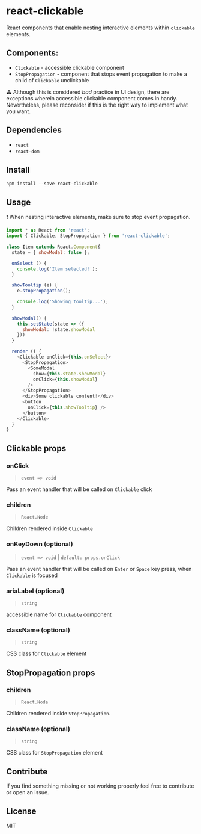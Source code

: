 # react-clickable

React components that enable nesting interactive elements within `clickable`
elements.

## Components:

* `Clickable` - accessible clickable component
* `StopPropagation` - component that stops event propagation to make a child of
  `Clickable` unclickable

:warning: Although this is considered _bad_ practice in UI design, there are
exceptions wherein accessible clickable component comes in handy. Nevertheless,
please reconsider if this is the right way to implement what you want.

## Dependencies

* `react`
* `react-dom`

## Install

```
npm install --save react-clickable
```

## Usage

:heavy_exclamation_mark: When nesting interactive elements, make sure to stop
event propagation.

```javascript
import * as React from 'react';
import { Clickable, StopPropagation } from 'react-clickable';

class Item extends React.Component{
  state = { showModal: false };

  onSelect () {
    console.log('Item selected!');
  }

  showTooltip (e) {
    e.stopPropagation();

    console.log('Showing tooltip...');
  }

  showModal() {
    this.setState(state => ({
      showModal: !state.showModal
    }))
  }

  render () {
    <Clickable onClick={this.onSelect}>
      <StopPropagation>
        <SomeModal
          show={this.state.showModal}
          onClick={this.showModal}
        />
      </StopPropagation>
      <div>Some clickable content!</div>
      <button
        onClick={this.showTooltip} />
      </button>
    </Clickable>
  }
}
```

## Clickable props

### onClick

> `event => void`

Pass an event handler that will be called on `Clickable` click

### children

> `React.Node`

Children rendered inside `Clickable`

### onKeyDown (optional)

> `event => void` | `default: props.onClick`

Pass an event handler that will be called on `Enter` or `Space` key press, when
`Clickable` is focused

### ariaLabel (optional)

> `string`

accessible name for `Clickable` component

### className (optional)

> `string`

CSS class for `Clickable` element

## StopPropagation props

### children

> `React.Node`

Children rendered inside `StopPropagation`.

### className (optional)

> `string`

CSS class for `StopPropagation` element

## Contribute

If you find something missing or not working properly feel free to contribute or
open an issue.

## License

MIT
